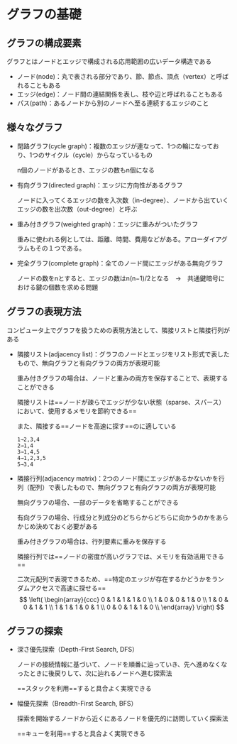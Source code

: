 # グラフの基礎

## グラフの構成要素

グラフとはノードとエッジで構成される応用範囲の広いデータ構造である

* ノード(node)：丸で表される部分であり、節、節点、頂点（vertex）と呼ばれることもある
* エッジ(edge)：ノード間の連結関係を表し、枝や辺と呼ばれることもある
* パス(path)：あるノードから別のノードへ至る連続するエッジのこと

## 様々なグラフ

* 閉路グラフ(cycle graph)：複数のエッジが連なって、1つの輪になっており、1つのサイクル（cycle）からなっているもの

    n個のノードがあるとき、エッジの数もn個になる

* 有向グラフ(directed graph)：エッジに方向性があるグラフ

    ノードに入ってくるエッジの数を入次数（in-degree）、ノードから出ていくエッジの数を出次数（out-degree）と呼ぶ

* 重み付きグラフ(weighted graph)：エッジに重みがついたグラフ

    重みに使われる例としては、距離、時間、費用などがある。アローダイアグラムもその１つである。

* 完全グラフ(complete graph)：全てのノード間にエッジがある無向グラフ

    ノードの数をnとすると、エッジの数はn(n−1)/2となる　→　共通鍵暗号における鍵の個数を求める問題

## グラフの表現方法

コンピュータ上でグラフを扱うための表現方法として、隣接リストと隣接行列がある

* 隣接リスト(adjacency list)：グラフのノードとエッジをリスト形式で表したもので、無向グラフと有向グラフの両方が表現可能

    重み付きグラフの場合は、ノードと重みの両方を保存することで、表現することができる

    隣接リストは==ノードが疎らでエッジが少ない状態（sparse、スパース）において、使用するメモリを節約できる==

    また、隣接する==ノードを高速に探す==のに適している

    ```
    1→2,3,4
    2→1,4
    3→1,4,5
    4→1,2,3,5
    5→3,4
    ```

* 隣接行列(adjacency matrix)：2つのノード間にエッジがあるかないかを行列（配列）で表したもので、無向グラフと有向グラフの両方が表現可能

    無向グラフの場合、一部のデータを省略することができる

    有向グラフの場合、行成分と列成分のどちらからどちらに向かうのかをあらかじめ決めておく必要がある

    重み付きグラフの場合は、行列要素に重みを保存する

    隣接行列では==ノードの密度が高いグラフでは、メモリを有効活用できる==

    二次元配列で表現できるため、==特定のエッジが存在するかどうかをランダムアクセスで高速に探せる==
    $$
    \left(
    	\begin{array}{ccc}
    		0 & 1 & 1 & 1 & 0 \\
    		1 & 0 & 0 & 1 & 0 \\
    		1 & 0 & 0 & 1 & 1 \\
    		1 & 1 & 1 & 0 & 1 \\
    		0 & 0 & 1 & 1 & 0 \\
    	\end{array}
    \right)
    $$

## グラフの探索

* 深さ優先探索（Depth-First Search, DFS）

    ノードの接続情報に基づいて、ノードを順番に辿っていき、先へ進めなくなったときに後戻りして、次に辿れるノードへ進む探索法

    ==スタックを利用==すると具合よく実現できる

* 幅優先探索（Breadth-First Search, BFS）

    探索を開始するノードから近くにあるノードを優先的に訪問していく探索法

    ==キューを利用==すると具合よく実現できる
